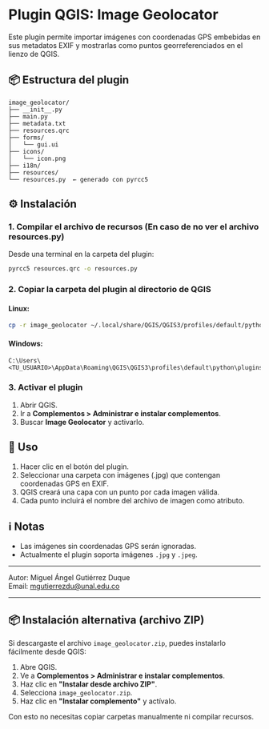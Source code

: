 # Plugin QGIS: Image Geolocator

Este plugin permite importar imágenes con coordenadas GPS embebidas en sus metadatos EXIF y mostrarlas como puntos georreferenciados en el lienzo de QGIS.

## 📦 Estructura del plugin

```
image_geolocator/
├── __init__.py
├── main.py
├── metadata.txt
├── resources.qrc
├── forms/
│   └── gui.ui
├── icons/
│   └── icon.png
├── i18n/
├── resources/
└── resources.py  ← generado con pyrcc5
```

## ⚙️ Instalación

### 1. Compilar el archivo de recursos (En caso de no ver el archivo resources.py)

Desde una terminal en la carpeta del plugin:

```bash
pyrcc5 resources.qrc -o resources.py
```

### 2. Copiar la carpeta del plugin al directorio de QGIS

#### Linux:
```bash
cp -r image_geolocator ~/.local/share/QGIS/QGIS3/profiles/default/python/plugins/
```

#### Windows:
```
C:\Users\<TU_USUARIO>\AppData\Roaming\QGIS\QGIS3\profiles\default\python\plugins\
```

### 3. Activar el plugin

1. Abrir QGIS.
2. Ir a **Complementos > Administrar e instalar complementos**.
3. Buscar **Image Geolocator** y activarlo.

## 🚀 Uso

1. Hacer clic en el botón del plugin.
2. Seleccionar una carpeta con imágenes (.jpg) que contengan coordenadas GPS en EXIF.
3. QGIS creará una capa con un punto por cada imagen válida.
4. Cada punto incluirá el nombre del archivo de imagen como atributo.

## ℹ️ Notas

- Las imágenes sin coordenadas GPS serán ignoradas.
- Actualmente el plugin soporta imágenes `.jpg` y `.jpeg`.

---

Autor: Miguel Ángel Gutiérrez Duque  
Email: mgutierrezdu@unal.edu.co  


---

## 📦 Instalación alternativa (archivo ZIP)

Si descargaste el archivo `image_geolocator.zip`, puedes instalarlo fácilmente desde QGIS:

1. Abre QGIS.
2. Ve a **Complementos > Administrar e instalar complementos**.
3. Haz clic en **"Instalar desde archivo ZIP"**.
4. Selecciona `image_geolocator.zip`.
5. Haz clic en **"Instalar complemento"** y actívalo.

Con esto no necesitas copiar carpetas manualmente ni compilar recursos.
